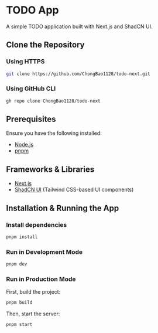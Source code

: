 # TODO App

A simple TODO application built with Next.js and ShadCN UI.

## Clone the Repository

### Using HTTPS

```sh
git clone https://github.com/ChongBao1128/todo-next.git
```

### Using GitHub CLI

```sh
gh repo clone ChongBao1128/todo-next
```

## Prerequisites

Ensure you have the following installed:

- [Node.js](https://nodejs.org/)
- [pnpm](https://pnpm.io/)

## Frameworks & Libraries

- [Next.js](https://nextjs.org/)
- [ShadCN UI](https://ui.shadcn.com/) (Tailwind CSS-based UI components)

## Installation & Running the App

### Install dependencies

```sh
pnpm install
```

### Run in Development Mode

```sh
pnpm dev
```

### Run in Production Mode

First, build the project:

```sh
pnpm build
```

Then, start the server:

```sh
pnpm start
```
